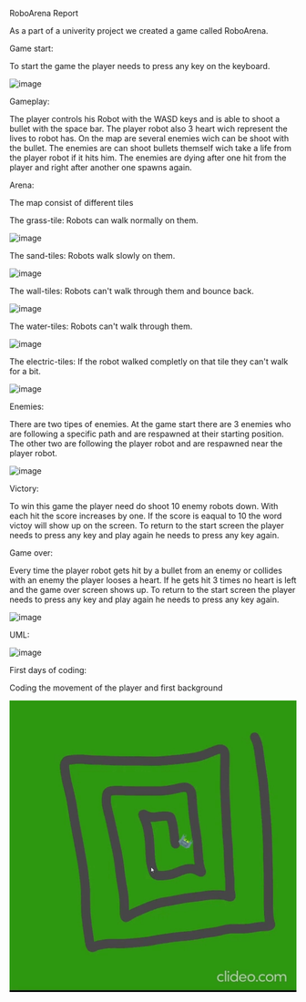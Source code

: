 RoboArena Report

As a part of a univerity project we created a game called RoboArena.

Game start:

To start the game the player needs to press any key on the keyboard.

![image](https://user-images.githubusercontent.com/104694302/181354976-50ec4a9f-b85d-4b01-8fd1-d279a460ad2c.png)

Gameplay:

The player controls his Robot with the WASD keys and is able to shoot a bullet with the space bar. 
The player robot also 3 heart wich represent the lives to robot has.
On the map are several enemies wich can be shoot with the bullet. The enemies are can shoot bullets themself wich take a life from the player robot if it hits him.
The enemies are dying after one hit from the player and right after another one spawns again.

Arena:

The map consist of different tiles

The grass-tile: Robots can walk normally on them.

![image](https://user-images.githubusercontent.com/104694302/181357272-4d559169-b065-48c9-8019-1fb0c3b1d8c7.png)

The sand-tiles: Robots walk slowly on them.

![image](https://user-images.githubusercontent.com/104694302/181358528-0d36e6ef-b4ab-4dbb-b38c-52ba2213fdc6.png)

The wall-tiles: Robots can't walk through them and bounce back.

![image](https://user-images.githubusercontent.com/104694302/181358659-b9be476a-5fd3-4262-aecc-08792f293732.png)

The water-tiles: Robots can't walk through them.

![image](https://user-images.githubusercontent.com/104694302/181358839-0f097f3a-4e8c-4d48-aff2-922a280cb514.png)

The electric-tiles: If the robot walked completly on that tile they can't walk for a bit.

![image](https://user-images.githubusercontent.com/104694302/181358992-55d0069f-ef37-4ae2-a0bd-df8e497f9a6c.png)

Enemies:

There are two tipes of enemies. 
At the game start there are 3 enemies who are following a specific path and are respawned at their starting position.
The other two are following the player robot and are respawned near the player robot.

![image](https://user-images.githubusercontent.com/104694302/181366899-8c3d60ac-9089-4734-9614-c6efe9083a59.png)

Victory:

To win this game the player need do shoot 10 enemy robots down. With each hit the score increases by one. If the score is eaqual to 10 the word victoy will show up on the screen. To return to the start screen the player needs to press any key and play again he needs to press any key again.

Game over:

Every time the player robot gets hit by a bullet from an enemy or collides with an enemy the player looses a heart.
If he gets hit 3 times no heart is left and the game over screen shows up.
To return to the start screen the player needs to press any key and play again he needs to press any key again.

![image](https://user-images.githubusercontent.com/104694302/181366990-493f427b-dd67-4dc5-ac89-3bc8e4f5c2d2.png)





UML:

![image](https://user-images.githubusercontent.com/104694302/181350196-0b1bccd4-09c0-47cd-afd4-ab5bd315572d.png)


First days of coding:

Coding the movement of the player and first background

![Alt Text](https://github.com/ArwinJa/RoboArena2er/blob/pages/img/Example.gif)



